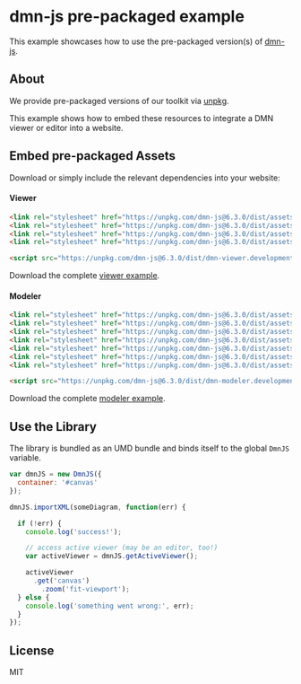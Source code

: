 # dmn-js pre-packaged example

This example showcases how to use the pre-packaged version(s) of [dmn-js](https://github.com/bpmn-io/dmn-js).


## About

We provide pre-packaged versions of our toolkit via [unpkg](https://unpkg.com/dmn-js/dist/).

This example shows how to embed these resources to integrate a DMN viewer or editor
into a website.


## Embed pre-packaged Assets

Download or simply include the relevant dependencies into your website:

#### Viewer

```html
<link rel="stylesheet" href="https://unpkg.com/dmn-js@6.3.0/dist/assets/dmn-js-drd.css">
<link rel="stylesheet" href="https://unpkg.com/dmn-js@6.3.0/dist/assets/dmn-js-decision-table.css">
<link rel="stylesheet" href="https://unpkg.com/dmn-js@6.3.0/dist/assets/dmn-js-literal-expression.css">
<link rel="stylesheet" href="https://unpkg.com/dmn-js@6.3.0/dist/assets/dmn-font/css/dmn.css">

<script src="https://unpkg.com/dmn-js@6.3.0/dist/dmn-viewer.development.js"></script>
```

Download the complete [viewer example](https://rawgit.com/bpmn-io/dmn-js-examples/master/starter/viewer.html).

#### Modeler

```html
<link rel="stylesheet" href="https://unpkg.com/dmn-js@6.3.0/dist/assets/diagram-js.css">
<link rel="stylesheet" href="https://unpkg.com/dmn-js@6.3.0/dist/assets/dmn-js-shared.css">
<link rel="stylesheet" href="https://unpkg.com/dmn-js@6.3.0/dist/assets/dmn-js-drd.css">
<link rel="stylesheet" href="https://unpkg.com/dmn-js@6.3.0/dist/assets/dmn-js-decision-table.css">
<link rel="stylesheet" href="https://unpkg.com/dmn-js@6.3.0/dist/assets/dmn-js-decision-table-controls.css">
<link rel="stylesheet" href="https://unpkg.com/dmn-js@6.3.0/dist/assets/dmn-js-literal-expression.css">
<link rel="stylesheet" href="https://unpkg.com/dmn-js@6.3.0/dist/assets/dmn-font/css/dmn.css">

<script src="https://unpkg.com/dmn-js@6.3.0/dist/dmn-modeler.development.js"></script>
```

Download the complete [modeler example](https://rawgit.com/bpmn-io/dmn-js-examples/master/starter/modeler.html).


## Use the Library

The library is bundled as an UMD bundle and binds itself to the global `DmnJS`
variable.

```javascript
var dmnJS = new DmnJS({
  container: '#canvas'
});

dmnJS.importXML(someDiagram, function(err) {

  if (!err) {
    console.log('success!');

    // access active viewer (may be an editor, too!)
    var activeViewer = dmnJS.getActiveViewer();

    activeViewer
      .get('canvas')
        .zoom('fit-viewport');
  } else {
    console.log('something went wrong:', err);
  }
});
```

## License

MIT

